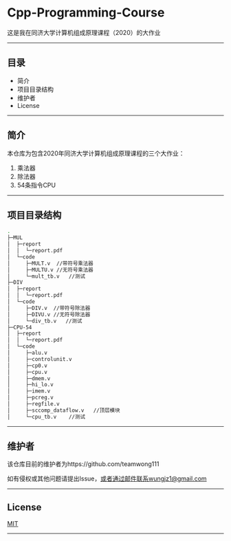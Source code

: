 # Cpp-Programming-Course
这是我在同济大学计算机组成原理课程（2020）的大作业

---

## 目录
- 简介
- 项目目录结构
- 维护者
- License

---

## 简介
本仓库为包含2020年同济大学计算机组成原理课程的三个大作业：
1. 乘法器
2. 除法器
3. 54条指令CPU

---

## 项目目录结构
```bash
.
├─MUL
│  ├─report
│  │  └─report.pdf
│  └─code
│     ├─MULT.v  //带符号乘法器
│     ├─MULTU.v //无符号乘法器
│     └─mult_tb.v   //测试
├─DIV
│  ├─report
│  │  └─report.pdf
│  └─code
│     ├─DIV.v  //带符号除法器
│     ├─DIVU.v //无符号除法器
│     └─div_tb.v   //测试
├─CPU-54
│  ├─report
│  │  └─report.pdf
│  └─code
│     ├─alu.v
│     ├─controlunit.v
│     ├─cp0.v
│     ├─cpu.v
│     ├─dmem.v
│     ├─hi_lo.v
│     ├─imem.v
│     ├─pcreg.v
│     ├─regfile.v
│     ├─sccomp_dataflow.v   //顶层模块
│     └─cpu_tb.v    //测试
```
---

## 维护者

该仓库目前的维护者为https://github.com/teamwong111

如有侵权或其他问题请提出Issue，或者通过邮件联系wungjz1@gmail.com

---

## License
[MIT](https://github.com/teamwong111/Computer-Composition-Principle-Course/blob/main/LICENSE)

---